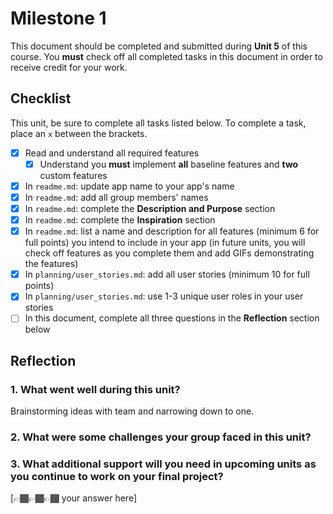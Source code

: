 # Milestone 1

This document should be completed and submitted during **Unit 5** of this course. You **must** check off all completed tasks in this document in order to receive credit for your work.

## Checklist

This unit, be sure to complete all tasks listed below. To complete a task, place an `x` between the brackets.

- [X] Read and understand all required features
  - [X] Understand you **must** implement **all** baseline features and **two** custom features
- [X] In `readme.md`: update app name to your app's name
- [X] In `readme.md`: add all group members' names
- [x] In `readme.md`: complete the **Description and Purpose** section
- [X] In `readme.md`: complete the **Inspiration** section
- [X] In `readme.md`: list a name and description for all features (minimum 6 for full points) you intend to include in your app (in future units, you will check off features as you complete them and add GIFs demonstrating the features)
- [X] In `planning/user_stories.md`: add all user stories (minimum 10 for full points)
- [X] In `planning/user_stories.md`: use 1-3 unique user roles in your user stories
- [ ] In this document, complete all three questions in the **Reflection** section below

## Reflection

### 1. What went well during this unit?
Brainstorming ideas with team and narrowing down to one.

### 2. What were some challenges your group faced in this unit?


### 3. What additional support will you need in upcoming units as you continue to work on your final project?

[👉🏾👉🏾👉🏾 your answer here]
